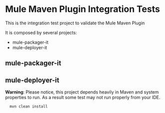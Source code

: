 Mule Maven Plugin Integration Tests
===================================

This is the integration test project to validate the Mule Maven Plugin

It is composed by several projects: 
* mule-packager-it
* mule-deployer-it

## mule-packager-it

## mule-deployer-it

**Warning**: Please notice, this project depends heavily in Maven and system properties to run. As a result some test may not run 
properly from your IDE.

```console
  mvn clean install
  ```
